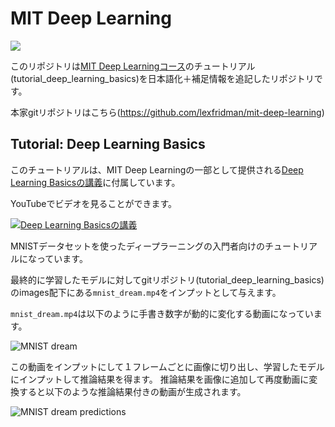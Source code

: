 # MIT Deep Learning

<a href="https://deeplearning.mit.edu/"><img src="https://deeplearning.mit.edu/files/images/mit_deep_learning.png"></a>

このリポジトリは[MIT Deep Learningコース](https://deeplearning.mit.edu/)のチュートリアル(tutorial_deep_learning_basics)を日本語化＋補足情報を追記したリポジトリです。 

本家gitリポジトリはこちら(https://github.com/lexfridman/mit-deep-learning)

## Tutorial: Deep Learning Basics

このチュートリアルは、MIT Deep Learningの一部として提供される[Deep Learning Basicsの講義](https://www.youtube.com/watch?list=PLrAXtmErZgOeiKm4sgNOknGvNjby9efdf&v=O5xeyoRL95U)に付属しています。

YouTubeでビデオを見ることができます。

[![Deep Learning Basicsの講義](https://i.imgur.com/FfQVV8q.png)](https://www.youtube.com/watch?list=PLrAXtmErZgOeiKm4sgNOknGvNjby9efdf&v=O5xeyoRL95U)


MNISTデータセットを使ったディープラーニングの入門者向けのチュートリアルになっています。

最終的に学習したモデルに対してgitリポジトリ(tutorial_deep_learning_basics)のimages配下にある`mnist_dream.mp4`をインプットとして与えます。  

`mnist_dream.mp4`は以下のように手書き数字が動的に変化する動画になっています。

![MNIST dream](https://i.imgur.com/OrUJs9V.gif)

この動画をインプットにして１フレームごとに画像に切り出し、学習したモデルにインプットして推論結果を得ます。
推論結果を画像に追加して再度動画に変換すると以下のような推論結果付きの動画が生成されます。

![MNIST dream predictions](https://i.imgur.com/eMF9FOG.gif)

